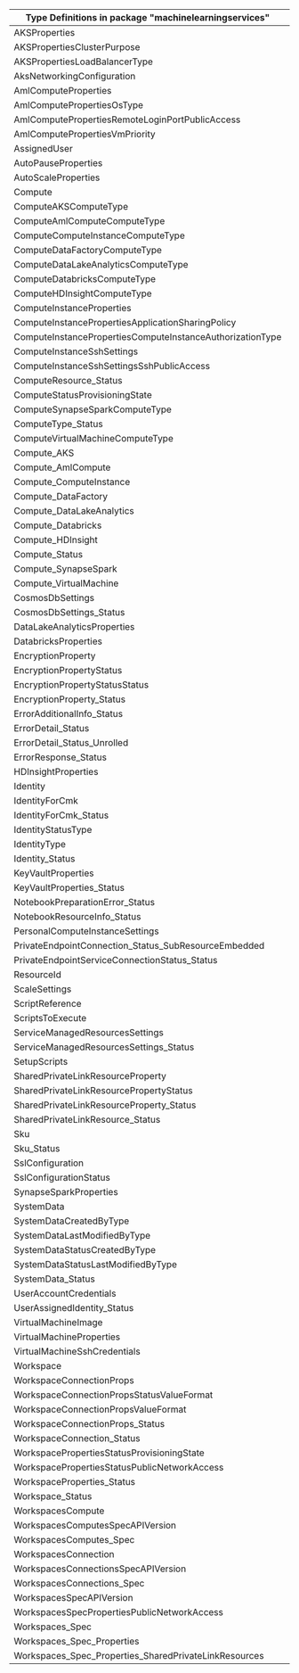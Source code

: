 | Type Definitions in package "machinelearningservices"     | v1beta20210701 |
|-----------------------------------------------------------|----------------|
| AKSProperties                                             | v1beta20210701 |
| AKSPropertiesClusterPurpose                               | v1beta20210701 |
| AKSPropertiesLoadBalancerType                             | v1beta20210701 |
| AksNetworkingConfiguration                                | v1beta20210701 |
| AmlComputeProperties                                      | v1beta20210701 |
| AmlComputePropertiesOsType                                | v1beta20210701 |
| AmlComputePropertiesRemoteLoginPortPublicAccess           | v1beta20210701 |
| AmlComputePropertiesVmPriority                            | v1beta20210701 |
| AssignedUser                                              | v1beta20210701 |
| AutoPauseProperties                                       | v1beta20210701 |
| AutoScaleProperties                                       | v1beta20210701 |
| Compute                                                   | v1beta20210701 |
| ComputeAKSComputeType                                     | v1beta20210701 |
| ComputeAmlComputeComputeType                              | v1beta20210701 |
| ComputeComputeInstanceComputeType                         | v1beta20210701 |
| ComputeDataFactoryComputeType                             | v1beta20210701 |
| ComputeDataLakeAnalyticsComputeType                       | v1beta20210701 |
| ComputeDatabricksComputeType                              | v1beta20210701 |
| ComputeHDInsightComputeType                               | v1beta20210701 |
| ComputeInstanceProperties                                 | v1beta20210701 |
| ComputeInstancePropertiesApplicationSharingPolicy         | v1beta20210701 |
| ComputeInstancePropertiesComputeInstanceAuthorizationType | v1beta20210701 |
| ComputeInstanceSshSettings                                | v1beta20210701 |
| ComputeInstanceSshSettingsSshPublicAccess                 | v1beta20210701 |
| ComputeResource_Status                                    | v1beta20210701 |
| ComputeStatusProvisioningState                            | v1beta20210701 |
| ComputeSynapseSparkComputeType                            | v1beta20210701 |
| ComputeType_Status                                        | v1beta20210701 |
| ComputeVirtualMachineComputeType                          | v1beta20210701 |
| Compute_AKS                                               | v1beta20210701 |
| Compute_AmlCompute                                        | v1beta20210701 |
| Compute_ComputeInstance                                   | v1beta20210701 |
| Compute_DataFactory                                       | v1beta20210701 |
| Compute_DataLakeAnalytics                                 | v1beta20210701 |
| Compute_Databricks                                        | v1beta20210701 |
| Compute_HDInsight                                         | v1beta20210701 |
| Compute_Status                                            | v1beta20210701 |
| Compute_SynapseSpark                                      | v1beta20210701 |
| Compute_VirtualMachine                                    | v1beta20210701 |
| CosmosDbSettings                                          | v1beta20210701 |
| CosmosDbSettings_Status                                   | v1beta20210701 |
| DataLakeAnalyticsProperties                               | v1beta20210701 |
| DatabricksProperties                                      | v1beta20210701 |
| EncryptionProperty                                        | v1beta20210701 |
| EncryptionPropertyStatus                                  | v1beta20210701 |
| EncryptionPropertyStatusStatus                            | v1beta20210701 |
| EncryptionProperty_Status                                 | v1beta20210701 |
| ErrorAdditionalInfo_Status                                | v1beta20210701 |
| ErrorDetail_Status                                        | v1beta20210701 |
| ErrorDetail_Status_Unrolled                               | v1beta20210701 |
| ErrorResponse_Status                                      | v1beta20210701 |
| HDInsightProperties                                       | v1beta20210701 |
| Identity                                                  | v1beta20210701 |
| IdentityForCmk                                            | v1beta20210701 |
| IdentityForCmk_Status                                     | v1beta20210701 |
| IdentityStatusType                                        | v1beta20210701 |
| IdentityType                                              | v1beta20210701 |
| Identity_Status                                           | v1beta20210701 |
| KeyVaultProperties                                        | v1beta20210701 |
| KeyVaultProperties_Status                                 | v1beta20210701 |
| NotebookPreparationError_Status                           | v1beta20210701 |
| NotebookResourceInfo_Status                               | v1beta20210701 |
| PersonalComputeInstanceSettings                           | v1beta20210701 |
| PrivateEndpointConnection_Status_SubResourceEmbedded      | v1beta20210701 |
| PrivateEndpointServiceConnectionStatus_Status             | v1beta20210701 |
| ResourceId                                                | v1beta20210701 |
| ScaleSettings                                             | v1beta20210701 |
| ScriptReference                                           | v1beta20210701 |
| ScriptsToExecute                                          | v1beta20210701 |
| ServiceManagedResourcesSettings                           | v1beta20210701 |
| ServiceManagedResourcesSettings_Status                    | v1beta20210701 |
| SetupScripts                                              | v1beta20210701 |
| SharedPrivateLinkResourceProperty                         | v1beta20210701 |
| SharedPrivateLinkResourcePropertyStatus                   | v1beta20210701 |
| SharedPrivateLinkResourceProperty_Status                  | v1beta20210701 |
| SharedPrivateLinkResource_Status                          | v1beta20210701 |
| Sku                                                       | v1beta20210701 |
| Sku_Status                                                | v1beta20210701 |
| SslConfiguration                                          | v1beta20210701 |
| SslConfigurationStatus                                    | v1beta20210701 |
| SynapseSparkProperties                                    | v1beta20210701 |
| SystemData                                                | v1beta20210701 |
| SystemDataCreatedByType                                   | v1beta20210701 |
| SystemDataLastModifiedByType                              | v1beta20210701 |
| SystemDataStatusCreatedByType                             | v1beta20210701 |
| SystemDataStatusLastModifiedByType                        | v1beta20210701 |
| SystemData_Status                                         | v1beta20210701 |
| UserAccountCredentials                                    | v1beta20210701 |
| UserAssignedIdentity_Status                               | v1beta20210701 |
| VirtualMachineImage                                       | v1beta20210701 |
| VirtualMachineProperties                                  | v1beta20210701 |
| VirtualMachineSshCredentials                              | v1beta20210701 |
| Workspace                                                 | v1beta20210701 |
| WorkspaceConnectionProps                                  | v1beta20210701 |
| WorkspaceConnectionPropsStatusValueFormat                 | v1beta20210701 |
| WorkspaceConnectionPropsValueFormat                       | v1beta20210701 |
| WorkspaceConnectionProps_Status                           | v1beta20210701 |
| WorkspaceConnection_Status                                | v1beta20210701 |
| WorkspacePropertiesStatusProvisioningState                | v1beta20210701 |
| WorkspacePropertiesStatusPublicNetworkAccess              | v1beta20210701 |
| WorkspaceProperties_Status                                | v1beta20210701 |
| Workspace_Status                                          | v1beta20210701 |
| WorkspacesCompute                                         | v1beta20210701 |
| WorkspacesComputesSpecAPIVersion                          | v1beta20210701 |
| WorkspacesComputes_Spec                                   | v1beta20210701 |
| WorkspacesConnection                                      | v1beta20210701 |
| WorkspacesConnectionsSpecAPIVersion                       | v1beta20210701 |
| WorkspacesConnections_Spec                                | v1beta20210701 |
| WorkspacesSpecAPIVersion                                  | v1beta20210701 |
| WorkspacesSpecPropertiesPublicNetworkAccess               | v1beta20210701 |
| Workspaces_Spec                                           | v1beta20210701 |
| Workspaces_Spec_Properties                                | v1beta20210701 |
| Workspaces_Spec_Properties_SharedPrivateLinkResources     | v1beta20210701 |
